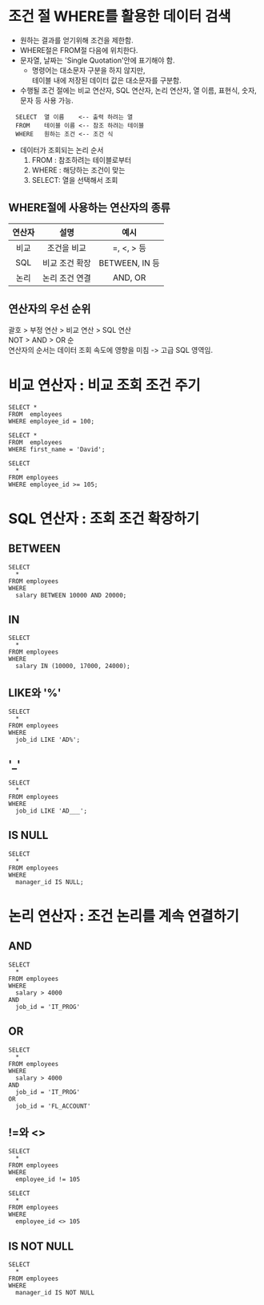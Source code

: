 # 조건 절 WHERE를 활용한 데이터 검색
- 원하는 결과를 얻기위해 조건을 제한함.
- WHERE절은 FROM절 다음에 위치한다.  
- 문자열, 날짜는 'Single Quotation'안에 표기해야 함.
  - 명령어는 대소문자 구분을 하지 않지만,  
    테이블 내에 저장된 데이터 값은 대소문자를 구분함.
- 수행될 조건 절에는 비교 연산자, SQL 연산자, 논리 연산자, 열 이름, 표현식, 숫자, 문자 등 사용 가능.
  
```
  SELECT  열 이름    <-- 출력 하려는 열
  FROM    테이블 이름 <-- 참조 하려는 테이블
  WHERE   원하는 조건 <-- 조건 식
```
- 데이터가 조회되는 논리 순서
  1. FROM  : 참조하려는 테이블로부터
  2. WHERE : 해당하는 조건이 맞는
  3. SELECT: 열을 선택해서 조회

## WHERE절에 사용하는 연산자의 종류  
  
| 연산자 |     설명     | 예시           |
|:----:|:-----------:|:-------------:|
| 비교  |  조건을  비교  | =, <, > 등     |
| SQL  | 비교 조건 확장 | BETWEEN, IN 등 |
| 논리  | 논리 조건 연결 | AND, OR        |

## 연산자의 우선 순위
괄호 > 부정 연산 > 비교 연산 > SQL 연산  
NOT > AND > OR 순  
연산자의 순서는 데이터 조회 속도에 영향을 미침 -> 고급 SQL 영역임.  
  
# 비교 연산자 : 비교 조회 조건 주기
```
SELECT *
FROM  employees
WHERE employee_id = 100;
```
```
SELECT *
FROM  employees
WHERE first_name = 'David';
```
```
SELECT
  *
FROM employees
WHERE employee_id >= 105;
```

# SQL 연산자 : 조회 조건 확장하기
## BETWEEN
```
SELECT
  *
FROM employees
WHERE
  salary BETWEEN 10000 AND 20000;
```
  
## IN
```
SELECT
  *
FROM employees
WHERE
  salary IN (10000, 17000, 24000);
```
  
## LIKE와 '%'
```
SELECT
  *
FROM employees
WHERE
  job_id LIKE 'AD%';
```

## '_'
```
SELECT
  *
FROM employees
WHERE
  job_id LIKE 'AD___';
```

## IS NULL
```
SELECT
  *
FROM employees
WHERE
  manager_id IS NULL;
```
    
    
# 논리 연산자 : 조건 논리를 계속 연결하기
## AND
```
SELECT
  *
FROM employees
WHERE
  salary > 4000
AND
  job_id = 'IT_PROG'
```
  
## OR
```
SELECT
  *
FROM employees
WHERE
  salary > 4000
AND
  job_id = 'IT_PROG'
OR
  job_id = 'FL_ACCOUNT'
```
  
## !=와 <>
```
SELECT
  *
FROM employees
WHERE
  employee_id != 105
```
```
SELECT
  *
FROM employees
WHERE
  employee_id <> 105
```

## IS NOT NULL
```
SELECT
  *
FROM employees
WHERE
  manager_id IS NOT NULL
```
